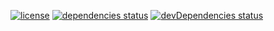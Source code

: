 [![license](https://img.shields.io/github/license/lxndr/node-orm.svg?style=flat)](https://tldrlegal.com/license/mit-license) [![dependencies status](https://img.shields.io/david/lxndr/node-orm.svg?style=flat)](https://david-dm.org/lxndr/node-orm) [![devDependencies status](https://img.shields.io/david/dev/lxndr/node-orm.svg?style=flat)](https://david-dm.org/lxndr/node-orm#info=devDependencies)

